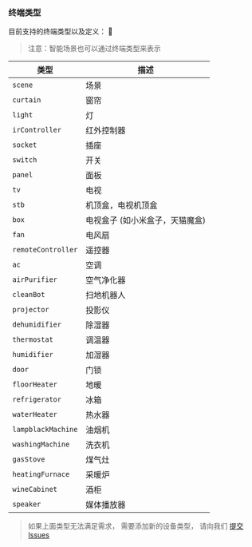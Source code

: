 ### 终端类型

目前支持的终端类型以及定义：

> 注意：智能场景也可以通过终端类型来表示

类型 | 描述
--- | ---
`scene` | 场景
`curtain` | 窗帘
`light` | 灯
`irController` | 红外控制器
`socket` | 插座
`switch` | 开关
`panel` | 面板
`tv` | 电视
`stb` | 机顶盒，电视机顶盒
`box` | 电视盒子 (如小米盒子，天猫魔盒)
`fan` | 电风扇
`remoteController` | 遥控器
`ac` | 空调
`airPurifier` | 空气净化器
`cleanBot` | 扫地机器人
`projector` | 投影仪
`dehumidifier` | 除湿器
`thermostat` | 调温器
`humidifier` | 加湿器
`door` | 门锁
`floorHeater` | 地暖
`refrigerator` | 冰箱
`waterHeater` | 热水器
`lampblackMachine` | 油烟机
`washingMachine` | 洗衣机
`gasStove` | 煤气灶
`heatingFurnace` | 采暖炉
`wineCabinet` | 酒柜
`speaker` | 媒体播放器

> 如果上面类型无法满足需求， 需要添加新的设备类型， 请向我们 [提交 Issues](https://github.com/Rokid/docs/issues)
